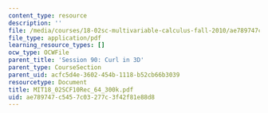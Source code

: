 ```yaml
---
content_type: resource
description: ''
file: /media/courses/18-02sc-multivariable-calculus-fall-2010/ae789747c5457c03277c3f42f81e88d8_MIT18_02SCF10Rec_64_300k.pdf
file_type: application/pdf
learning_resource_types: []
ocw_type: OCWFile
parent_title: 'Session 90: Curl in 3D'
parent_type: CourseSection
parent_uid: acfc5d4e-3602-454b-1118-b52cb66b3039
resourcetype: Document
title: MIT18_02SCF10Rec_64_300k.pdf
uid: ae789747-c545-7c03-277c-3f42f81e88d8
---
```

